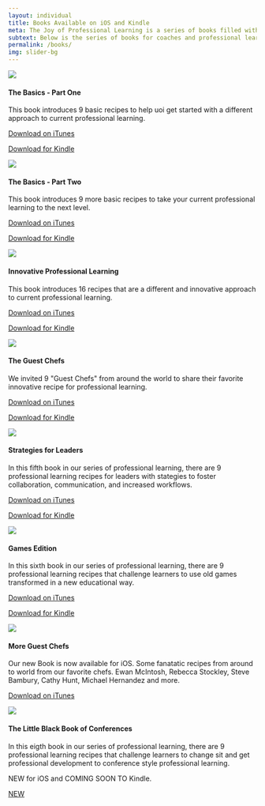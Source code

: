 ```yaml
---
layout: individual
title: Books Available on iOS and Kindle
meta: The Joy of Professional Learning is a series of books filled with innovative ways or "recipes" to enhance professional learning experiences.
subtext: Below is the series of books for coaches and professional learning coordinators.
permalink: /books/
img: slider-bg
---
```


<!-- books Start -->
<section id="books">
  <div class="container">
    <div class="row">
      <div class="col-sm-12 col-md-3">
        <div class="books-item">
          <img src="/img/joy-professional-learning-basics-v1.png" />
          <h4>The Basics - Part One</h4>
          <p>This book introduces 9 basic recipes to help uoi get started with a different approach to current professional learning.</p>
          <p><a href="https://itunes.apple.com/us/book/the-joy-of-professional-learning-the-basics-part-one/id1164710031?mt=11">Download on iTunes</a></p>
          <p><a href="https://www.amazon.com/gp/offer-listing/B074PTZWQC/ref=as_li_tl?ie=UTF8&camp=1789&creative=9325&creativeASIN=B074PTZWQC&linkCode=am2&tag=joyofpl-20&linkId=0519ed1f0abfcfced29a0041bc13b732">Download for Kindle</a><img src="//ir-na.amazon-adsystem.com/e/ir?t=joyofpl-20&l=am2&o=1&a=B074PTZWQC" width="1" height="1" border="0" alt="" style="border:none !important; margin:0px !important;" /></p>
        </div>
      </div>
      <div class="col-sm-12 col-md-3">
        <div class="books-item">
          <img src="/img/joy-professional-learning-basics-v2.png" />
          <h4>The Basics - Part Two</h4>
          <p>This book introduces 9 more basic recipes to take your current professional learning to the next level.</p>
          <p><a href="https://itunes.apple.com/us/book/the-joy-of-professional-learning-the-basics-part-two/id1175094462?mt=11">Download on iTunes</a></p>
          <p><a href="https://www.amazon.com/gp/offer-listing/B074PV6XTL/ref=as_li_tl?ie=UTF8&camp=1789&creative=9325&creativeASIN=B074PV6XTL&linkCode=am2&tag=joyofpl-20&linkId=b3e74dfa46616615e26297db7f520f71">Download for Kindle</a><img src="//ir-na.amazon-adsystem.com/e/ir?t=joyofpl-20&l=am2&o=1&a=B074PV6XTL" width="1" height="1" border="0" alt="" style="border:none !important; margin:0px !important;" /></p>        </div>
      </div>
      <div class="col-sm-12 col-md-3">
        <div class="books-item">
          <img src="/img/joy-professional-learning-innovative.png" />
          <h4>Innovative Professional Learning</h4>
          <p>This book introduces 16 recipes that are a different and innovative approach to current professional learning.</p>
          <p><a href="https://itunes.apple.com/us/book/the-joy-of-professional-learning/id1155093835?mt=11">Download on iTunes</a></p>
          <p><a href="https://www.amazon.com/gp/offer-listing/B074P28VLQ/ref=as_li_tl?ie=UTF8&camp=1789&creative=9325&creativeASIN=B074P28VLQ&linkCode=am2&tag=joyofpl-20&linkId=6a6df0c24d15896e9e6a2a4122707111">Download for Kindle</a><img src="//ir-na.amazon-adsystem.com/e/ir?t=joyofpl-20&l=am2&o=1&a=B074P28VLQ" width="1" height="1" border="0" alt="" style="border:none !important; margin:0px !important;" /></p>
        </div>
      </div>
      <div class="col-sm-12 col-md-3">
        <div class="books-item">
          <img src="/img/Cover Guest Chefs.png" />
          <h4>The Guest Chefs</h4>
          <p> We invited 9 "Guest Chefs" from around the world to share their favorite innovative recipe for professional learning. </p>
          <p><a href="https://itunes.apple.com/us/book/the-joy-of-professional-learning-the-guest-chefs/id1215839734?mt=11">Download on iTunes</a></p>
          <p><a href="https://www.amazon.com/gp/offer-listing/B074QLTTHM/ref=as_li_tl?ie=UTF8&camp=1789&creative=9325&creativeASIN=B074QLTTHM&linkCode=am2&tag=joyofpl-20&linkId=4f2ef220a02bc32e129bc594d2e584ff">Download for Kindle</a><img src="//ir-na.amazon-adsystem.com/e/ir?t=joyofpl-20&l=am2&o=1&a=B074QLTTHM" width="1" height="1" border="0" alt="" style="border:none !important; margin:0px !important;" /></p>
        </div>
      </div>
    </div>
    <div class="row">
      <div class="col-sm-12 col-md-3">
        <div class="books-item">
          <img src="/img/Cover Leadership.png" />
          <h4>Strategies for Leaders</h4>
          <p>In this fifth book in our series of professional learning, there are 9 professional learning recipes for leaders with stategies to foster collaboration, communication, and increased workflows.</p>
          <p><a href="https://itunes.apple.com/us/book/the-joy-of-professional-learning-strategies-for-leaders/id1235488390?mt=11">Download on iTunes</a></p>
          <p><a href="https://www.amazon.com/gp/offer-listing/B074QTTLX8/ref=as_li_tl?ie=UTF8&camp=1789&creative=9325&creativeASIN=B074QTTLX8&linkCode=am2&tag=joyofpl-20&linkId=389411f31c30793f9bc8b13e2c8aa76e">Download for Kindle</a><img src="//ir-na.amazon-adsystem.com/e/ir?t=joyofpl-20&l=am2&o=1&a=B074QTTLX8" width="1" height="1" border="0" alt="" style="border:none !important; margin:0px !important;" /></p>
        </div>
      </div>
      <div class="col-sm-12 col-md-3">
        <div class="books-item">
          <img src="/img/Cover Games.png" />
          <h4>Games Edition</h4>
          <p>In this sixth book in our series of professional learning, there are 9 professional learning recipes that challenge learners to use old games transformed in a new educational way.</p>
          <p><a href="https://itun.es/us/ytQqkb.l">Download on iTunes</a></p>
          <p><a href="https://www.amazon.com/gp/offer-listing/B074QZR3JG/ref=as_li_tl?ie=UTF8&camp=1789&creative=9325&creativeASIN=B074QZR3JG&linkCode=am2&tag=joyofpl-20&linkId=72485f14337cfd10c4c78d8599423a05">Download for Kindle</a><img src="//ir-na.amazon-adsystem.com/e/ir?t=joyofpl-20&l=am2&o=1&a=B074QZR3JG" width="1" height="1" border="0" alt="" style="border:none !important; margin:0px !important;" /></p>
        </div>
      </div>
      <div class="col-sm-12 col-md-3">
        <div class="books-item">
          <img src="/img/CoverGuestChefsII.png" />
          <h4>More Guest Chefs</h4>
          <p>Our new Book is now available for iOS. Some fanatatic recipes from around to world from our favorite chefs. Ewan McIntosh, Rebecca Stockley, Steve Bambury, Cathy Hunt, Michael Hernandez and more.  </p>
          <p><a href="https://itunes.apple.com/us/book/the-joy-of-professional-learning-more-guest-chefs/id1292545804?mt=11">Download on iTunes</a></p>
          </div>
        </div>
      <div class="col-sm-12 col-md-3">
        <div class="books-item">
          <img src="/img/joy-professional-learning-confrences.png" />
          <h4>The Little Black Book of Conferences</h4>
          <p>In this eigth book in our series of professional learning, there are 9 professional learning recipes that challenge learners to change sit and get professional development to conference style professional learning.</p>
          <p>NEW for iOS and COMING SOON TO Kindle.</p>
          <p><a href="https://itunes.apple.com/us/book/the-little-black-guide-of-conferences/id1354058269?mt=11">NEW</a></p>
          </div>
        </div>
      </div>
    </div>
</section>
